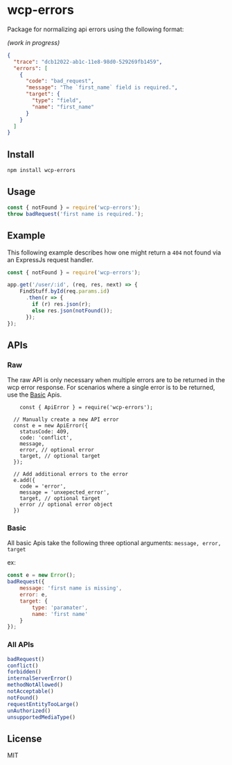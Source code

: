 # wcp-errors

Package for normalizing api errors using the following format:

*(work in progress)*

```json
{
  "trace": "dcb12022-ab1c-11e8-98d0-529269fb1459",
  "errors": [
    {
      "code": "bad_request",
      "message": "The `first_name` field is required.",
      "target": {
        "type": "field",
        "name": "first_name"
      }
    }
  ]
}
```

## Install
```shell
npm install wcp-errors
```

## Usage

```JavaScript
const { notFound } = require('wcp-errors');
throw badRequest('first name is required.');
```

## Example
This following example describes how one might return a `404` not found via an ExpressJs request handler.

```JavaScript
const { notFound } = require('wcp-errors');

app.get('/user/:id', (req, res, next) => {
	FindStuff.byId(req.params.id)
	  .then(r => {
	    if (r) res.json(r);
	    else res.json(notFound());
	  });
});
```

## APIs

### Raw

The raw API is only necessary when multiple errors are to be returned in the wcp error response. For scenarios where a single error is to be returned, use the [Basic](#basic) Apis.

```
	const { ApiError } = require('wcp-errors');

  // Manually create a new API error
  const e = new ApiError({
    statusCode: 409,
    code: 'conflict',
    message,
    error, // optional error
    target, // optional target
  });
  
  // Add additional errors to the error
  e.add({ 
  	code = 'error', 
  	message = 'unxepected_error', 
  	target, // optional target 
  	error // optional error object
  })
```

### Basic

All basic Apis take the following three optional arguments: `message, error, target`

ex:

```javascript
const e = new Error();
badRequest({
	message: 'first name is missing', 
	error: e,
	target: {
		type: 'paramater',
		name: 'first name'
	}
});
```

### All APIs

```javascript
badRequest()
conflict()
forbidden()
internalServerError()
methodNotAllowed()
notAcceptable()
notFound()
requestEntityTooLarge()
unAuthorized()
unsupportedMediaType()
```


## License 
MIT